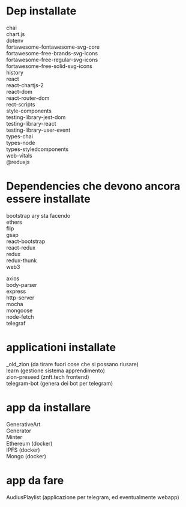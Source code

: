 # Dep installate

chai<br>
chart.js<br>
dotenv<br>
fortawesome-fontawesome-svg-core<br>
fortawesome-free-brands-svg-icons<br>
fortawesome-free-regular-svg-icons<br>
fortawesome-free-solid-svg-icons<br>
history<br>
react<br>
react-chartjs-2<br>
react-dom<br>
react-router-dom<br>
rect-scripts<br>
style-components<br>
testing-library-jest-dom<br>
testing-library-react<br>
testing-library-user-event<br>
types-chai<br>
types-node<br>
types-styledcomponents<br>
web-vitals<br>
@reduxjs <br>

# Dependencies che devono ancora essere installate

bootstrap ary sta facendo <br>
ethers <br>
flip <br>
gsap <br>
react-bootstrap <br>
react-redux <br>
redux <br>
redux-thunk <br>
web3 <br>

axios <br>
body-parser <br>
express <br>
http-server <br>
mocha <br>
mongoose <br>
node-fetch <br>
telegraf <br>

# applicationi installate

\_old_zion (da tirare fuori cose che si possano riusare)<br>
learn (gestione sistema apprendimento)<br>
zion-preseed (znft.tech frontend)<br>
telegram-bot (genera dei bot per telegram)<br>

# app da installare

GenerativeArt<br>
Generator<br>
Minter<br>
Ethereum (docker)<br>
IPFS (docker)<br>
Mongo (docker)<br>

# app da fare

AudiusPlaylist (applicazione per telegram, ed eventualmente webapp)

